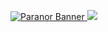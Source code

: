 [![Paranor Banner](https://repository-images.githubusercontent.com/583451498/6b4fce87-ecf2-4e8c-8ba7-53bb5433e84d)
![](https://paranor.fr/media/Invitation.png)](https://paranor.fr)
